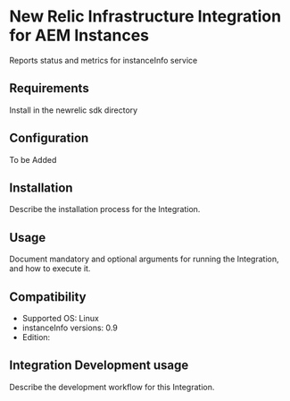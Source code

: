 # New Relic Infrastructure Integration for AEM Instances

Reports status and metrics for instanceInfo service

## Requirements

Install in the newrelic sdk directory

## Configuration

To be Added 

## Installation

Describe the installation process for the Integration.

## Usage

Document mandatory and optional arguments for running the Integration, and how to execute it.


## Compatibility

* Supported OS: Linux
* instanceInfo versions: 0.9
* Edition: 

## Integration Development usage

Describe the development workflow for this Integration.


